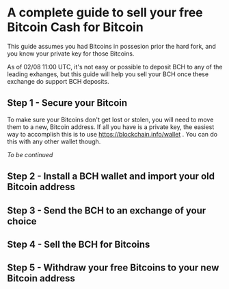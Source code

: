 # A complete guide to sell your free Bitcoin Cash for Bitcoin

This guide assumes you had Bitcoins in possesion prior the hard fork, and you know your private key for those Bitcoins.

As of 02/08 11:00 UTC, it's not easy or possible to deposit BCH to any of the leading exhanges, but this guide will help you  sell your BCH once these exchange do support BCH deposits.

## Step 1 - Secure your Bitcoin

To make sure your Bitcoins don't get lost or stolen, you will need to move them to a new, Bitcoin address. If all you have is a private key, the easiest way to accomplish this is to use https://blockchain.info/wallet . You can do this with any other wallet though.

*To be continued*

## Step 2 - Install a BCH wallet and import your old Bitcoin address

## Step 3 - Send the BCH to an exchange of your choice

## Step 4 - Sell the BCH for Bitcoins

## Step 5 - Withdraw your free Bitcoins to your new Bitcoin address
